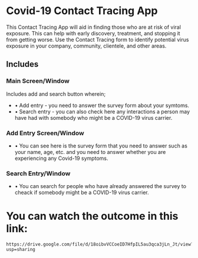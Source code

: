 # Covid-19 Contact Tracing App
This Contact Tracing App will aid in finding those who are at risk of viral exposure. This can help with early discovery, treatment, and stopping it from getting worse. Use the Contact Tracing form to identify potential virus exposure in your company, community, clientele, and other areas.

## Includes

### Main Screen/Window
Includes add and search button wherein;
* • Add entry - you need to answer the survey form about your symtoms.
* • Search entry - you can also check here any interactions a person may have had with somebody who might be a COVID-19 virus carrier.

### Add Entry Screen/Window
* • You can see here is the survey form that you need to answer such as your name, age, etc. and you need to answer whether you are experiencing any Covid-19 symptoms.

### Search Entry/Window
* • You can search for people who have already answered the survey to cheack if somebody might be a COVID-19 virus carrier.

# You can watch the outcome in this link:
```
https://drive.google.com/file/d/18oibvVCCoeID7HfpIL5au3qca3jLn_Jt/view?usp=sharing
```